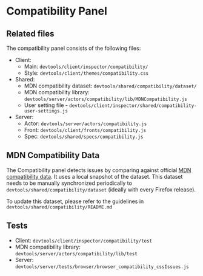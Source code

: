 # Compatibility Panel

## Related files
The compatibility panel consists of the following files:
* Client:
  * Main: `devtools/client/inspector/compatibility/`
  * Style: `devtools/client/themes/compatibility.css`
* Shared:
  * MDN compatibility dataset: `devtools/shared/compatibility/dataset/`
  * MDN compatibility library: `devtools/server/actors/compatibility/lib/MDNCompatibility.js`
  * User setting file - `devtools/client/inspector/shared/compatibility-user-settings.js`
* Server:
  * Actor: `devtools/server/actors/compatibility.js`
  * Front: `devtools/client/fronts/compatibility.js`
  * Spec: `devtools/shared/specs/compatibility.js`

## MDN Compatibility Data
The Compatibility panel detects issues by comparing against official [MDN compatibility data](https://github.com/mdn/browser-compat-data). It uses a local snapshot of the dataset. This dataset needs to be manually synchronized periodically to `devtools/shared/compatibility/dataset` (ideally with every Firefox release).

To update this dataset, please refer to the guidelines in `devtools/shared/compatibility/README.md`

## Tests
* Client: `devtools/client/inspector/compatibility/test`
* MDN compatibility library: `devtools/server/actors/compatibility/lib/test`
* Server: `devtools/server/tests/browser/browser_compatibility_cssIssues.js`
